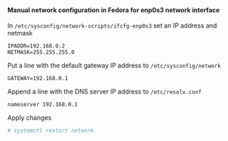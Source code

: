 
#### Manual network configuration in Fedora for enp0s3 network interface  

In `/etc/sysconfig/network-scripts/ifcfg-enp0s3` set an IP address and netmask

```console
IPADDR=192.168.0.2
NETMASK=255.255.255.0
```

Put a line with the default gateway IP address to `/etc/sysconfig/network`

```console
GATEWAY=192.168.0.1
```

Append a line with the DNS server IP address to `/etc/resolv.conf`

```console
nameserver 192.168.0.1
```

Apply changes

```bash
# systemctl restart network
```
